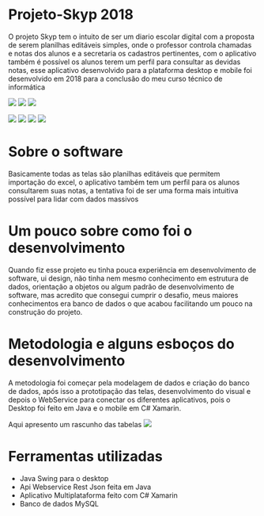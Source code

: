# Projeto-Skyp 2018
O projeto Skyp tem o intuito de ser um diario escolar digital com a proposta de serem planilhas editáveis simples, onde o professor controla chamadas e notas dos alunos e a secretaria os cadastros pertinentes, com o aplicativo também é possível os alunos terem um perfil para consultar as devidas notas, esse aplicativo desenvolvido para a plataforma desktop e mobile foi desenvolvido em 2018 para a conclusão do meu curso técnico de informática

 ![](Prints/Print-Desktop.JPG)
 ![](Prints/Print-Desktop-4.JPG)
 ![](Prints/Print-Desktop-5.JPG)
 
 ![](Prints/Mobile/menu%20chamada.PNG)
 ![](Prints/Mobile/fazendo%20chamada.PNG)
 ![](Prints/Mobile/menu%20notas.PNG)
 ![](Prints/Mobile/add%20notas.PNG)
 

# Sobre o software
Basicamente todas as telas são planilhas editáveis que permitem importação do excel, o aplicativo também tem um perfil para os alunos consultarem suas notas, a tentativa foi de ser uma forma mais intuitiva possível para lidar com dados massivos

# Um pouco sobre como foi o desenvolvimento
Quando fiz esse projeto eu tinha pouca experiência em desenvolvimento de software, ui design, não tinha nem mesmo conhecimento em estrutura de dados, orientação a objetos ou algum padrão de desenvolvimento de software, mas acredito que consegui cumprir o desafio, meus maiores conhecimentos era banco de dados o que acabou facilitando um pouco na construção do projeto.

# Metodologia e alguns esboços do desenvolvimento

A metodologia foi começar pela modelagem de dados e criação do banco de dados, após isso a prototipação das telas, desenvolvimento do visual e depois o WebService para conectar os diferentes aplicativos, pois o Desktop foi feito em Java e o mobile em C# Xamarin.

Aqui apresento um rascunho das tabelas
![](Prints/Bd/Imagem_ModeloConceitualJPG.jpg)

# Ferramentas utilizadas
  
* Java Swing para o desktop
* Api Webservice Rest Json feita em Java
* Aplicativo Multiplataforma feito com C# Xamarin
* Banco de dados MySQL
